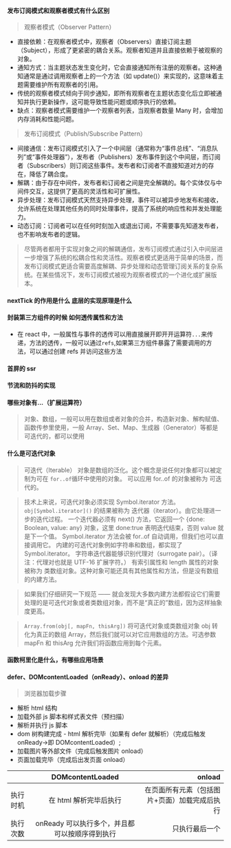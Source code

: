 <!--
 * @Author: DESKTOP-HMVTUKK\Administrator cssor@foxmail.com
 * @Date: 2024-05-05 12:08:46
 * @LastEditors: DESKTOP-HMVTUKK\Administrator cssor@foxmail.com
 * @LastEditTime: 2024-05-05 14:39:01
 * @FilePath: \other\js\index.md
 * @Description: 这是默认设置,请设置`customMade`, 打开koroFileHeader查看配置 进行设置: https://github.com/OBKoro1/koro1FileHeader/wiki/%E9%85%8D%E7%BD%AE
-->

#### 发布订阅模式和观察者模式有什么区别

> 观察者模式（Observer Pattern）

- 直接依赖：在观察者模式中，观察者（Observers）直接订阅主题（Subject），形成了更紧密的耦合关系。观察者知道并且直接依赖于被观察的对象。
- 通知方式：当主题状态发生变化时，它会直接通知所有注册的观察者。这种通知通常是通过调用观察者上的一个方法（如 update()）来实现的，这意味着主题需要维护所有观察者的引用。
- 传统的观察者模式倾向于同步通知，即所有观察者在主题状态变化后立即被通知并执行更新操作，这可能导致性能问题或顺序执行的依赖。
- 缺点：观察者模式需要维护一个观察者列表，当观察者数量 Many 时，会增加内存消耗和性能问题。

> 发布订阅模式（Publish/Subscribe Pattern）

- 间接通信：发布订阅模式引入了一个中间层（通常称为“事件总线”、“消息队列”或“事件处理器”），发布者（Publishers）发布事件到这个中间层，而订阅者（Subscribers）则订阅这些事件。发布者和订阅者不直接知道对方的存在，降低了耦合度。
- 解耦：由于存在中间件，发布者和订阅者之间是完全解耦的。每个实体仅与中间件交互，这提供了更高的灵活性和可扩展性。
- 异步处理：发布订阅模式天然支持异步处理，事件可以被异步地发布和接收，允许系统在处理其他任务的同时处理事件，提高了系统的响应性和并发处理能力。
- 动态订阅：订阅者可以在任何时刻加入或退出订阅，不需要事先知道发布者，也不影响发布者的逻辑。

> 尽管两者都用于实现对象之间的解耦通信，发布订阅模式通过引入中间层进一步增强了系统的松耦合性和灵活性。观察者模式更适用于简单的场景，而发布订阅模式更适合需要高度解耦、异步处理和动态管理订阅关系的复杂系统。在某些情况下，发布订阅模式被视为观察者模式的一个进化或扩展版本。

#### nextTick 的作用是什么 底层的实现原理是什么

#### 封装第三方组件的时候 如何透传属性和方法

- 在 react 中，一般属性与事件的透传可以用直接展开即开开运算符`...`来传递，方法的透传，一般可以通过`refs`,如果第三方组件暴露了需要调用的方法，可以通过创建 refs 并访问这些方法

#### 首屏的 ssr

#### 节流和防抖的实现

#### 哪些对象有...（扩展运算符）

> 对象、数组，一般可以用在数组或者对象的合并，构造新对象、解构赋值、函数传参里使用，一般 Array、Set、Map、生成器（Generator）等都是可迭代的，都可以使用

#### 什么是可迭代对象

> 可迭代（Iterable） 对象是数组的泛化。这个概念是说任何对象都可以被定制为可在 `for..of`循环中使用的对象。
> 可以应用 for..of 的对象被称为 可迭代的。

> 技术上来说，可迭代对象必须实现 Symbol.iterator 方法。
> `obj[Symbol.iterator]()` 的结果被称为 迭代器（iterator）。由它处理进一步的迭代过程。
> 一个迭代器必须有 next() 方法，它返回一个 {done: Boolean, value: any} 对象，这里 done:true 表明迭代结束，否则 value 就是下一个值。
> Symbol.iterator 方法会被 for..of 自动调用，但我们也可以直接调用它。
> 内建的可迭代对象例如字符串和数组，都实现了 Symbol.iterator。
> 字符串迭代器能够识别代理对（surrogate pair）。（译注：代理对也就是 UTF-16 扩展字符。）
> 有索引属性和 length 属性的对象被称为 类数组对象。这种对象可能还具有其他属性和方法，但是没有数组的内建方法。

> 如果我们仔细研究一下规范 —— 就会发现大多数内建方法都假设它们需要处理的是可迭代对象或者类数组对象，而不是“真正的”数组，因为这样抽象度更高。

> `Array.from(obj[, mapFn, thisArg])` 将可迭代对象或类数组对象 obj 转化为真正的数组 Array，然后我们就可以对它应用数组的方法。可选参数 mapFn 和 thisArg 允许我们将函数应用到每个元素。

#### 函数柯里化是什么，有哪些应用场景

#### defer、DOMcontentLoaded（onReady）、onload 的差异

> 浏览器加载步骤

- 解析 html 结构
- 加载外部 js 脚本和样式表文件（预扫描）
- 解析并执行 js 脚本
- dom 树构建完成 - html 解析完毕（如果有 defer 就解析）（完成后触发 onReady->即 DOMcontentLoaded）;
- 加载图片等外部文件（完成后触发图片 onload）
- 页面加载完毕（完成后出发页面 onload）

|          |                DOMcontentLoaded                |                                        onload |
| :------- | :--------------------------------------------: | --------------------------------------------: |
| 执行时机 |             在 html 解析完毕后执行             | 在页面所有元素（包括图片+页面）加载完成后执行 |
| 执行次数 | onReady 可以执行多个，并且都可以按顺序得到执行 |                                只执行最后一个 |
